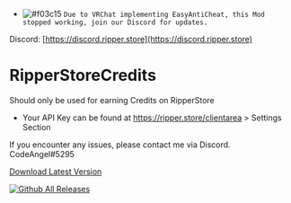 - ![#f03c15](https://via.placeholder.com/15/f03c15/f03c15.png) `Due to VRChat implementing EasyAntiCheat, this Mod stopped working, join our Discord for updates.`

Discord: [https://discord.ripper.store](https://discord.ripper.store)


# RipperStoreCredits
 
Should only be used for earning Credits on RipperStore

- Your API Key can be found at https://ripper.store/clientarea > Settings Section

If you encounter any issues, please contact me via Discord. CodeAngel#5295

[Download Latest Version](https://github.com/CodeAngel3/RipperStoreCredits/releases/download/10.0-stable/RipperStoreCredits.dll)

[![Github All Releases](https://img.shields.io/github/downloads/CodeAngel3/RipperStoreCredits/total.svg)]()
